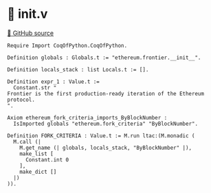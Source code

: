 # 🐓 __init__.v

[🐙 GitHub source](https://github.com/formal-land/coq-of-python/tree/main/CoqOfPython/ethereum/frontier/__init__.v)

```coq
Require Import CoqOfPython.CoqOfPython.

Definition globals : Globals.t := "ethereum.frontier.__init__".

Definition locals_stack : list Locals.t := [].

Definition expr_1 : Value.t :=
  Constant.str "
Frontier is the first production-ready iteration of the Ethereum protocol.
".

Axiom ethereum_fork_criteria_imports_ByBlockNumber :
  IsImported globals "ethereum.fork_criteria" "ByBlockNumber".

Definition FORK_CRITERIA : Value.t := M.run ltac:(M.monadic (
  M.call (|
    M.get_name (| globals, locals_stack, "ByBlockNumber" |),
    make_list [
      Constant.int 0
    ],
    make_dict []
  |)
)).
```
